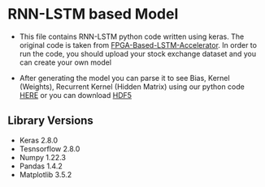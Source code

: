 # RNN-LSTM based Model

* This file contains RNN-LSTM python code written using keras. The original code is taken from [FPGA-Based-LSTM-Accelerator](https://github.com/JerrytTom/FPGA-Based-LSTM-Accelerator). In order to run the code, you should upload your stock exchange dataset and you can create your own model

* After generating the model you can parse it to see Bias, Kernel (Weights), Recurrent Kernel (Hidden Matrix) using our python code [HERE](https://github.com/DHLSan/TradeNIC/blob/main/LoadingModelUDP/H5fileSender.py) or you can download [HDF5](https://www.hdfgroup.org/solutions/hdf5/)

## Library Versions
* Keras 2.8.0
* Tesnsorflow 2.8.0
* Numpy 1.22.3
* Pandas 1.4.2
* Matplotlib 3.5.2
